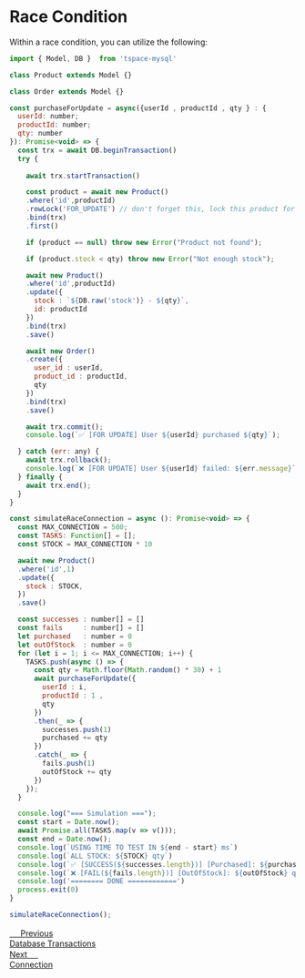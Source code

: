 # Race Condition

Within a race condition, you can utilize the following:

```js
import { Model, DB }  from 'tspace-mysql'

class Product extends Model {}

class Order extends Model {}

const purchaseForUpdate = async({userId , productId , qty } : { 
  userId: number;
  productId: number;
  qty: number 
}): Promise<void> => {
  const trx = await DB.beginTransaction()
  try {
   
    await trx.startTransaction()

    const product = await new Product()
    .where('id',productId)
    .rowLock('FOR_UPDATE') // don't forget this, lock this product for update
    .bind(trx)
    .first()

    if (product == null) throw new Error("Product not found");

    if (product.stock < qty) throw new Error("Not enough stock");

    await new Product()
    .where('id',productId)
    .update({
      stock : `${DB.raw('stock')} - ${qty}`,
      id: productId
    })
    .bind(trx)
    .save()

    await new Order()
    .create({
      user_id : userId,
      product_id : productId,
      qty
    })
    .bind(trx)
    .save()

    await trx.commit();
    console.log(`✅ [FOR UPDATE] User ${userId} purchased ${qty}`);

  } catch (err: any) {
    await trx.rollback();
    console.log(`❌ [FOR UPDATE] User ${userId} failed: ${err.message}`);
  } finally {
    await trx.end();
  }
}

const simulateRaceConnection = async (): Promise<void> => {
  const MAX_CONNECTION = 500;
  const TASKS: Function[] = [];
  const STOCK = MAX_CONNECTION * 10

  await new Product()
  .where('id',1)
  .update({
    stock : STOCK,
  })
  .save()

  const successes : number[] = []
  const fails     : number[] = []
  let purchased   : number = 0
  let outOfStock  : number = 0
  for (let i = 1; i <= MAX_CONNECTION; i++) {
    TASKS.push(async () => {
      const qty = Math.floor(Math.random() * 30) + 1 
      await purchaseForUpdate({
        userId : i, 
        productId : 1 , 
        qty
      })
      .then(_ => {
        successes.push(1)
        purchased += qty
      })
      .catch(_ => {
        fails.push(1)
        outOfStock += qty
      })
    });
  }

  console.log("=== Simulation ===");
  const start = Date.now();
  await Promise.all(TASKS.map(v => v()));
  const end = Date.now();
  console.log(`USING TIME TO TEST IN ${end - start} ms`)
  console.log(`ALL STOCK: ${STOCK} qty`)
  console.log(`✅ [SUCCESS(${successes.length})] [Purchased]: ${purchased} qty`);
  console.log(`❌ [FAIL(${fails.length})] [OutOfStock]: ${outOfStock} qty`);
  console.log('======== DONE ============')
  process.exit(0)
}

simulateRaceConnection();

```

<div class="page-nav-cards">
  <a href="#/database-transactions" class="prev-card">
    <div class="nav-label"> 
        <span style="color:#fff; font-size:16px;">←</span> 
        Previous
    </div>
    <div class="nav-title"> Database Transactions </div>
  </a>

  <a href="#/connection" class="next-card">
    <div class="nav-label">
        Next
        <span style="color:#fff; font-size:16px;">→</span>
    </div>
    <div class="nav-title"> Connection </div>
  </a>
</div>